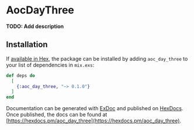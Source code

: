 # AocDayThree

**TODO: Add description**

## Installation

If [available in Hex](https://hex.pm/docs/publish), the package can be installed
by adding `aoc_day_three` to your list of dependencies in `mix.exs`:

```elixir
def deps do
  [
    {:aoc_day_three, "~> 0.1.0"}
  ]
end
```

Documentation can be generated with [ExDoc](https://github.com/elixir-lang/ex_doc)
and published on [HexDocs](https://hexdocs.pm). Once published, the docs can
be found at [https://hexdocs.pm/aoc_day_three](https://hexdocs.pm/aoc_day_three).

